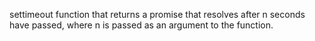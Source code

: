 settimeout function that returns a promise that resolves after n seconds have passed, where n is passed as an argument to the function.
